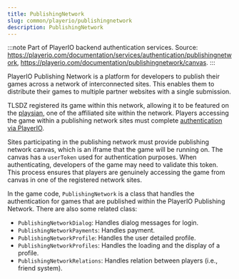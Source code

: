 ```yaml
---
title: PublishingNetwork
slug: common/playerio/publishingnetwork
description: PublishingNetwork
---
```


:::note
Part of PlayerIO backend authentication services. Source: https://playerio.com/documentation/services/authentication/publishingnetwork, https://playerio.com/documentation/publishingnetwork/canvas.
:::

PlayerIO Publishing Network is a platform for developers to publish their games across a network of interconnected sites. This enables them to distribute their games to multiple partner websites with a single submission.

TLSDZ registered its game within this network, allowing it to be featured on the [playsian](https://playsian.com/laststand), one of the affiliated site within the network. Players accessing the game within a publishing network sites must complete [authentication via PlayerIO](/common/tlsapp/playerioconnector#authenticate-by-playerio).

Sites participating in the publishing network must provide publishing network canvas, which is an iframe that the game will be running on. The canvas has a `userToken` used for authentication purposes. When authenticating, developers of the game may need to validate this token. This process ensures that players are genuinely accessing the game from canvas in one of the registered network sites.

In the game code, `PublishingNetwork` is a class that handles the authentication for games that are published within the PlayerIO Publishing Network. There are also some related class:

- `PublishingNetworkDialog`: Handles dialog messages for login.
- `PublishingNetworkPayments`: Handles payment.
- `PublishingNetworkProfile`: Handles the user detailed profile.
- `PublishingNetworkProfiles`: Handles the loading and the display of a profile.
- `PublishingNetworkRelations`: Handles relation between players (i.e., friend system).
